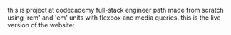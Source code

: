 this is project at codecademy full-stack engineer path made from scratch using 'rem' and 'em' units with flexbox and media queries.
this is the live version of the website: 
